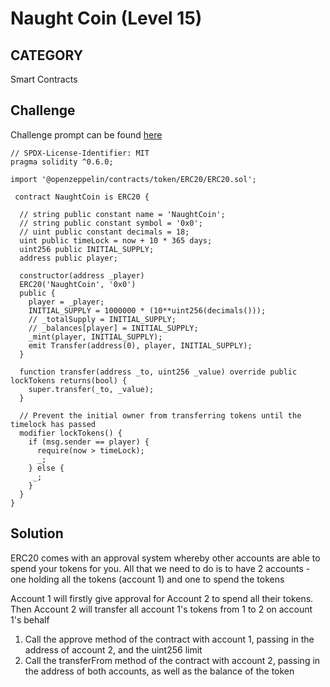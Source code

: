 # Naught Coin (Level 15)

## CATEGORY

Smart Contracts

## Challenge

Challenge prompt can be found [here](https://ethernaut.openzeppelin.com/level/0x096bb5e93a204BfD701502EB6EF266a950217218)

```
// SPDX-License-Identifier: MIT
pragma solidity ^0.6.0;

import '@openzeppelin/contracts/token/ERC20/ERC20.sol';

 contract NaughtCoin is ERC20 {

  // string public constant name = 'NaughtCoin';
  // string public constant symbol = '0x0';
  // uint public constant decimals = 18;
  uint public timeLock = now + 10 * 365 days;
  uint256 public INITIAL_SUPPLY;
  address public player;

  constructor(address _player) 
  ERC20('NaughtCoin', '0x0')
  public {
    player = _player;
    INITIAL_SUPPLY = 1000000 * (10**uint256(decimals()));
    // _totalSupply = INITIAL_SUPPLY;
    // _balances[player] = INITIAL_SUPPLY;
    _mint(player, INITIAL_SUPPLY);
    emit Transfer(address(0), player, INITIAL_SUPPLY);
  }
  
  function transfer(address _to, uint256 _value) override public lockTokens returns(bool) {
    super.transfer(_to, _value);
  }

  // Prevent the initial owner from transferring tokens until the timelock has passed
  modifier lockTokens() {
    if (msg.sender == player) {
      require(now > timeLock);
      _;
    } else {
     _;
    }
  } 
} 
```

## Solution

ERC20 comes with an approval system whereby other accounts are able to spend your tokens for you. All that we need to do is to have 2 accounts - one holding all the tokens (account 1) and one to spend the tokens

Account 1 will firstly give approval for Account 2 to spend all their tokens. Then Account 2 will transfer all account 1's tokens from 1 to 2 on account 1's behalf

1. Call the approve method of the contract with account 1, passing in the address of account 2, and the uint256 limit
2. Call the transferFrom method of the contract with account 2, passing in the address of both accounts, as well as the balance of the token
